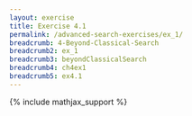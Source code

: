 ```yaml
---
layout: exercise
title: Exercise 4.1
permalink: /advanced-search-exercises/ex_1/
breadcrumb: 4-Beyond-Classical-Search
breadcrumb2: ex_1
breadcrumb3: beyondClassicalSearch
breadcrumb4: ch4ex1
breadcrumb5: ex4.1
---
```


{% include mathjax_support %}


